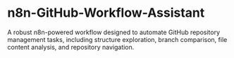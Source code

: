 # n8n-GitHub-Workflow-Assistant
A robust n8n-powered workflow designed to automate GitHub repository management tasks, including structure exploration, branch comparison, file content analysis, and repository navigation.
